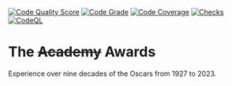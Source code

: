 
[![Code Quality Score](https://api.codiga.io/project/35559/score/svg)](https://app.codiga.io/hub/project/35559/the-awards)
[![Code Grade](https://api.codiga.io/project/35559/status/svg)](https://app.codiga.io/hub/project/35559/the-awards)
[![Code Coverage](https://codecov.io/gh/leandcesar/the-awards/branch/main/graph/badge.svg?token=GEKZHAEIG1)](https://codecov.io/gh/leandcesar/the-awards)
[![Checks](https://github.com/leandcesar/the-awards/actions/workflows/code-quality.yml/badge.svg)](https://github.com/leandcesar/the-awards/actions/workflows/code-quality.yml)
[![CodeQL](https://github.com/leandcesar/the-awards/actions/workflows/github-code-scanning/codeql/badge.svg)](https://github.com/leandcesar/the-awards/actions/workflows/github-code-scanning/codeql)

# The ~~Academy~~ Awards

Experience over nine decades of the Oscars from 1927 to 2023.
